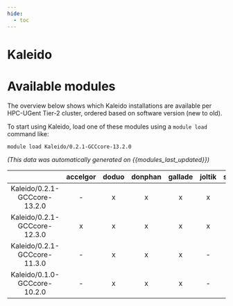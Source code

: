 ```yaml
---
hide:
  - toc
---
```


Kaleido
=======

# Available modules


The overview below shows which Kaleido installations are available per HPC-UGent Tier-2 cluster, ordered based on software version (new to old).

To start using Kaleido, load one of these modules using a `module load` command like:

```shell
module load Kaleido/0.2.1-GCCcore-13.2.0
```

*(This data was automatically generated on {{modules_last_updated}})*  

| |accelgor|doduo|donphan|gallade|joltik|shinx|
| :---: | :---: | :---: | :---: | :---: | :---: | :---: |
|Kaleido/0.2.1-GCCcore-13.2.0|-|x|x|x|x|x|
|Kaleido/0.2.1-GCCcore-12.3.0|x|x|x|x|x|x|
|Kaleido/0.2.1-GCCcore-11.3.0|-|x|x|x|-|-|
|Kaleido/0.1.0-GCCcore-10.2.0|-|x|x|x|-|-|

